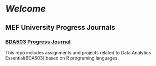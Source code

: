 # *Welcome*

## MEF University Progress Journals
### [BDA503 Progress Journal](https://pjournal.github.io/mef04-baykano/)
This repo includes assignments and projects related to Data Analytics Essential(BDA503) based on R programing languages.
